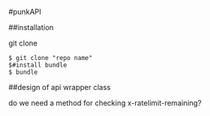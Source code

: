 #punkAPI


##installation

git clone 

~~~
$ git clone "repo name"
$#install bundle
$ bundle
~~~

##design of api wrapper class

do we need a method for checking 	x-ratelimit-remaining?

##